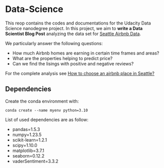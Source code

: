 # Data-Science
This reop contains the codes and documentations for the Udacity Data Science nanodegree project. In this project, we aim to **write a Data Scientist Blog Post** analyzing the data set for [Seattle Airbnb Data](https://www.kaggle.com/datasets/airbnb/seattle).

We particularly answer the following questions:
- How much Airbnb homes are earning in certain time frames and areas?
- What are the properties helping to predict price?
- Can we find the lisings with positive and negative reviews?

For the complete analysis see [How to choose an airbnb place in Seattle?](https://medium.com/@schangiz2002/how-to-choose-an-airbnb-place-in-seattle-556e04dba571)

## Dependencies
Create the conda environment with:

`conda create --name myenv python=3.10`

List of used dependencies are as follow:

- pandas=1.5.3
- numpy=1.23.5
- scikit-learn=1.2.1
- scipy=1.10.0
- matplotlib=3.7.1
- seaborn=0.12.2
- vaderSentiment=3.3.2
